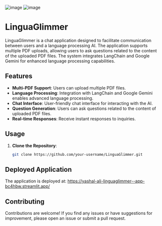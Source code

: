 ![image](https://github.com/yashal-ali/LinguaGlimmer-/assets/96627139/c0ca9ced-ed9d-4cae-b75b-fa7ec1c6ec83)
![image](https://github.com/yashal-ali/LinguaGlimmer-/assets/96627139/67da1f82-9c8d-44e9-a31e-5d17a272ddba)


# LinguaGlimmer

LinguaGlimmer is a chat application designed to facilitate communication between users and a language processing AI. The application supports multiple PDF uploads, allowing users to ask questions related to the content of the uploaded PDF files. The system integrates LangChain and Google Gemini for enhanced language processing capabilities.

## Features

- **Multi-PDF Support**: Users can upload multiple PDF files.
- **Language Processing**: Integration with LangChain and Google Gemini enables advanced language processing.
- **Chat Interface**: User-friendly chat interface for interacting with the AI.
- **Question Generation**: Users can ask questions related to the content of uploaded PDF files.
- **Real-time Responses**: Receive instant responses to inquiries.

## Usage

1. **Clone the Repository**:

   ```bash
   git clone https://github.com/your-username/LinguaGlimmer.git

## Deployed Application

The application is deployed at: https://yashal-ali-linguaglimmer--app-bc4hbw.streamlit.app/

## Contributing

Contributions are welcome! If you find any issues or have suggestions for improvement, please open an issue or submit a pull request.
